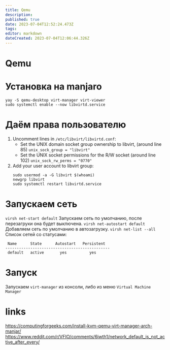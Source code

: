 ```yaml
---
title: Qemu
description: 
published: true
date: 2023-07-04T12:52:24.473Z
tags: 
editor: markdown
dateCreated: 2023-07-04T12:06:44.326Z
---
```


# Qemu

# Установка на manjaro

```
yay -S qemu-desktop virt-manager virt-viewer
sudo systemctl enable --now libvirtd.service
```

# Даём права пользователю

1. Uncomment lines in `/etc/libvirt/libvirtd.conf`:
	- Set the UNIX domain socket group ownership to libvirt, (around line 85) `unix_sock_group = "libvirt"`
	- Set the UNIX socket permissions for the R/W socket (around line 102) `unix_sock_rw_perms = "0770"`
3. Add your user account to libvirt group:
	```
	sudo usermod -a -G libvirt $(whoami)
	newgrp libvirt
	sudo systemctl restart libvirtd.service
	```
  
# Запускаем сеть

`virsh net-start default` Запускаем сеть по умолчанию, после перезагруки она будет выключена.
`virsh net-autostart default` Добавляем сеть по умолчанию в автозагрузку.
`virsh net-list --all` Список сетей со статусами:

```
 Name      State      Autostart   Persistent
----------------------------------------------
 default   active       yes          yes

```


# Запуск

Запускаем `virt-manager` из консоли, либо из меню `Virtual Machine Manager`


# links

https://computingforgeeks.com/install-kvm-qemu-virt-manager-arch-manjar/
https://www.reddit.com/r/VFIO/comments/6iwth1/network_default_is_not_active_after_every/